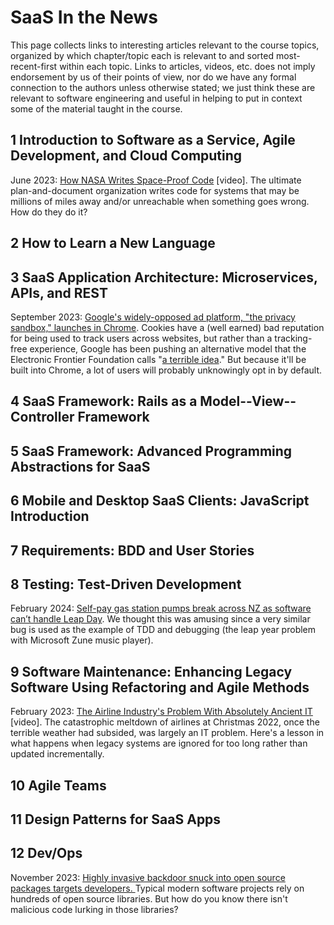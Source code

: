 # SaaS In the News

This page collects links to interesting articles relevant to the course topics, organized by which chapter/topic each is relevant to and sorted most-recent-first within each topic. Links to articles, videos, etc. does not imply endorsement by us of their points of view, nor do we have any formal connection to the authors unless otherwise stated; we just think these are relevant to software engineering and useful in helping to put in context some of the material taught in the course.

## 1 Introduction to Software as a Service, Agile Development, and Cloud Computing

June 2023: [How NASA Writes Space-Proof Code](https://www.youtube.com/watch?v=GWYhtksrmhE) \[video]. The ultimate plan-and-document organization writes code for systems that may be millions of miles away and/or unreachable when something goes wrong. How do they do it?

## 2 How to Learn a New Language

## 3 SaaS Application Architecture: Microservices, APIs, and REST

September 2023: [Google's widely-opposed ad platform, "the privacy sandbox," launches in Chrome](https://arstechnica.com/gadgets/2023/09/googles-widely-opposed-ad-platform-the-privacy-sandbox-launches-in-chrome/). Cookies have a (well earned) bad reputation for being used to track users across websites, but rather than a tracking-free experience, Google has been pushing an alternative model that the Electronic Frontier Foundation calls "[a terrible idea](https://www.eff.org/deeplinks/2021/03/googles-floc-terrible-idea)." But because it'll be built into Chrome, a lot of users will probably unknowingly opt in by default.

## 4 SaaS Framework: Rails as a Model--View--Controller Framework

## 5 SaaS Framework: Advanced Programming Abstractions for SaaS

## 6 Mobile and Desktop SaaS Clients: JavaScript Introduction

## 7 Requirements: BDD and User Stories

## 8 Testing: Test-Driven Development

February 2024: [Self-pay gas station pumps break across NZ as software can’t handle Leap Day](https://arstechnica.com/gadgets/2024/02/leap-year-glitch-broke-self-pay-pumps-across-new-zealand-for-over-10-hours/). We thought this was amusing since a very similar bug is used as the example of TDD and debugging (the leap year problem with Microsoft Zune music player).

## 9 Software Maintenance: Enhancing Legacy Software Using Refactoring and Agile Methods

February 2023: [The Airline Industry's Problem With Absolutely Ancient IT](https://www.youtube.com/watch?v=1-m\_Jjse-cs) \[video]. The catastrophic meltdown of airlines at Christmas 2022, once the terrible weather had subsided, was largely an IT problem. Here's a lesson in what happens when legacy systems are ignored for too long rather than updated incrementally.

## 10 Agile Teams

## 11 Design Patterns for SaaS Apps

## 12 Dev/Ops

November 2023: [Highly invasive backdoor snuck into open source packages targets developers. ](https://arstechnica.com/security/2023/11/developers-targeted-with-malware-that-monitors-their-every-move/)Typical modern software projects rely on hundreds of open source libraries. But how do you know there isn't malicious code lurking in those libraries?
